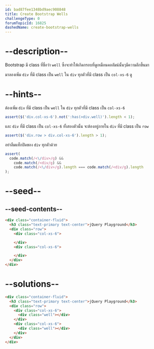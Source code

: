 ```yaml
---
id: bad87fee1348bd9aec908848
title: Create Bootstrap Wells
challengeType: 0
forumTopicId: 16825
dashedName: create-bootstrap-wells
---
```


# --description--

Bootstrap มี class ที่ชื่อว่า `well` ซึ่งจะทำให้เกิดกรอบที่ดูเหมือนคอลัมน์นั้นๆมีความลึกขึ้นมา

มาลองเพิ่ม `div` ที่มี class เป็น `well` ใน `div` ทุกตัวที่มี class เป็น `col-xs-6` ดู

# --hints--

ต้องเพิ่ม `div` ที่มี class เป็น `well` ใน `div` ทุกตัวที่มี class เป็น `col-xs-6`

```js
assert($('div.col-xs-6').not(':has(>div.well)').length < 1);
```

และ `div` ที่มี class เป็น `col-xs-6` ทั้งสองตัวนั้น จะต้องอยู่ภายใน `div` ที่มี class เป็น `row`

```js
assert($('div.row > div.col-xs-6').length > 1);
```

อย่าลืมแท็กปิดของ `div` ทุกตัวด้วย

```js
assert(
  code.match(/<\/div>/g) &&
    code.match(/<div/g) &&
    code.match(/<\/div>/g).length === code.match(/<div/g).length
);
```

# --seed--

## --seed-contents--

```html
<div class="container-fluid">
  <h3 class="text-primary text-center">jQuery Playground</h3>
  <div class="row">
    <div class="col-xs-6">

    </div>
    <div class="col-xs-6">

    </div>
  </div>
</div>
```

# --solutions--

```html
<div class="container-fluid">
  <h3 class="text-primary text-center">jQuery Playground</h3>
  <div class="row">
    <div class="col-xs-6">
      <div class="well"></div>
    </div>
    <div class="col-xs-6">
      <div class="well"></div>
    </div>
  </div>
</div>
```
